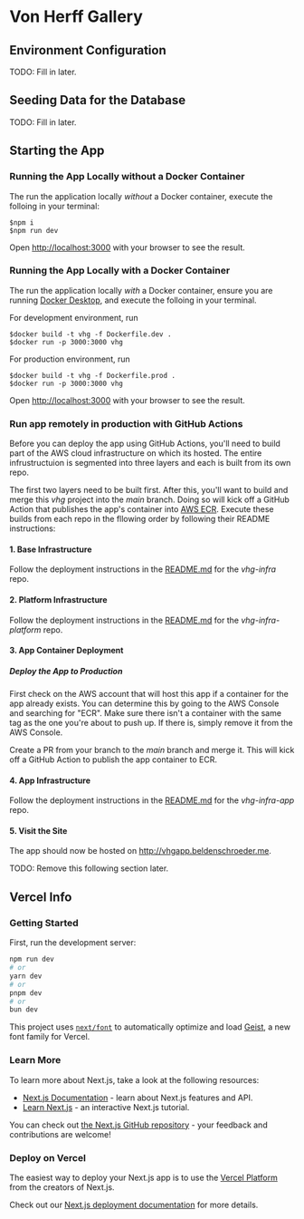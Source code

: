 # Von Herff Gallery 

## Environment Configuration

TODO: Fill in later.

## Seeding Data for the Database

TODO: Fill in later.

## Starting the App

### Running the App Locally without a Docker Container

The run the application locally _without_ a Docker container, execute the folloing in your terminal:

```console
$npm i
$npm run dev
```

Open [http://localhost:3000](http://localhost:3000) with your browser to see the result.

### Running the App Locally with a Docker Container

The run the application locally _with_ a Docker container, ensure you are running [Docker Desktop](https://www.docker.com/products/docker-desktop/), and execute the folloing in your terminal.

For development environment, run

```console
$docker build -t vhg -f Dockerfile.dev .
$docker run -p 3000:3000 vhg
```

For production environment, run

```console
$docker build -t vhg -f Dockerfile.prod .
$docker run -p 3000:3000 vhg
```

Open [http://localhost:3000](http://localhost:3000) with your browser to see the result.

### Run app remotely in production with GitHub Actions

Before you can deploy the app using GitHub Actions, you'll need to build part of the AWS cloud infrastructure on which its hosted. The entire infrustructuion is segmented into three layers and each is built from its own repo.

The first two layers need to be built first. After this, you'll want to build and merge this _vhg_ project into the _main_ branch. Doing so will kick off a GitHub Action that publishes the app's container into [AWS ECR](https://aws.amazon.com/ecr/). Execute these builds from each repo in the fllowing order by following their README instructions:

#### 1. Base Infrastructure

Follow the deployment instructions in the [README.md](https://github.com/beldenschroeder/vhg-infra/blob/main/README.md) for the _vhg-infra_ repo.

#### 2. Platform Infrastructure

Follow the deployment instructions in the [README.md](https://github.com/beldenschroeder/vhg-infra-platform/blob/main/README.md) for the _vhg-infra-platform_ repo.

#### 3. App Container Deployment

##### Deploy the App to Production

First check on the AWS account that will host this app if a container for the app already exists. You can determine this by going to the AWS Console and searching for "ECR". Make sure there isn't a container with the same tag as the one you're about to push up. If there is, simply remove it from the AWS Console.

Create a PR from your branch to the _main_ branch and merge it. This will kick off a GitHub Action to publish the app container to ECR.

#### 4. App Infrastructure

Follow the deployment instructions in the [README.md](https://github.com/beldenschroeder/vhg-infra-app/blob/main/README.md) for the _vhg-infra-app_ repo.

#### 5. Visit the Site

The app should now be hosted on http://vhgapp.beldenschroeder.me.

TODO: Remove this following section later.
## Vercel Info

### Getting Started

First, run the development server:

```bash
npm run dev
# or
yarn dev
# or
pnpm dev
# or
bun dev
```

This project uses [`next/font`](https://nextjs.org/docs/app/building-your-application/optimizing/fonts) to automatically optimize and load [Geist](https://vercel.com/font), a new font family for Vercel.

### Learn More

To learn more about Next.js, take a look at the following resources:

- [Next.js Documentation](https://nextjs.org/docs) - learn about Next.js features and API.
- [Learn Next.js](https://nextjs.org/learn) - an interactive Next.js tutorial.

You can check out [the Next.js GitHub repository](https://github.com/vercel/next.js) - your feedback and contributions are welcome!

### Deploy on Vercel

The easiest way to deploy your Next.js app is to use the [Vercel Platform](https://vercel.com/new?utm_medium=default-template&filter=next.js&utm_source=create-next-app&utm_campaign=create-next-app-readme) from the creators of Next.js.

Check out our [Next.js deployment documentation](https://nextjs.org/docs/app/building-your-application/deploying) for more details.
